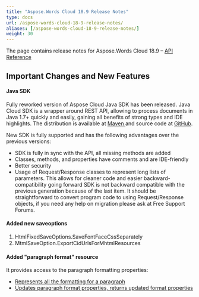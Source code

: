 ```yaml
---
title: "Aspose.Words Cloud 18.9 Release Notes"
type: docs
url: /aspose-words-cloud-18-9-release-notes/
aliases: [/aspose-words-cloud-18-9-release-notes/]
weight: 30
---
```


The page contains release notes for Aspose.Words Cloud 18.9 – [API Reference](https://apireference.aspose.cloud/words/)

## Important Changes and New Features

#### Java SDK

Fully reworked version of Aspose Cloud Java SDK has been released. Java Cloud SDK is a wrapper around REST API, allowing to process documents in Java 1.7+ quickly and easily, gaining all benefits of strong types and IDE highlights. The distribution is available at [Maven ](https://artifact.aspose.cloud/webapp/#/artifacts/browse/tree/General/repo/com/aspose/aspose-words-cloud)and source code at [GitHub](https://github.com/aspose-words-cloud/aspose-words-cloud-java).

New SDK is fully supported and has the following advantages over the previous versions:

- SDK is fully in sync with the API, all missing methods are added
- Classes, methods, and properties have comments and are IDE-friendly
- Better security
- Usage of Request/Response classes to represent long lists of parameters. This allows for cleaner code and easier backward-compatibility going forward
  SDK is not backward compatible with the previous generation because of the last item. It should be straightforward to convert program code to using Request/Response objects, if you need any help on migration please ask at Free Support Forums.

#### Added new saveoptions

1. HtmlFixedSaveOptions.SaveFontFaceCssSeparately
1. MtmlSaveOption.ExportCidUrlsForMhtmlResources

#### Added "paragraph format" resource

It provides access to the paragraph formatting properties:

- [Represents all the formatting for a paragraph](https://apireference.aspose.cloud/words/#!/Paragraphs/GetDocumentParagraphFormat)
- [Updates paragraph format properties, returns updated format properties](https://apireference.aspose.cloud/words/#!/Paragraphs/PostDocumentParagraphFormat)
